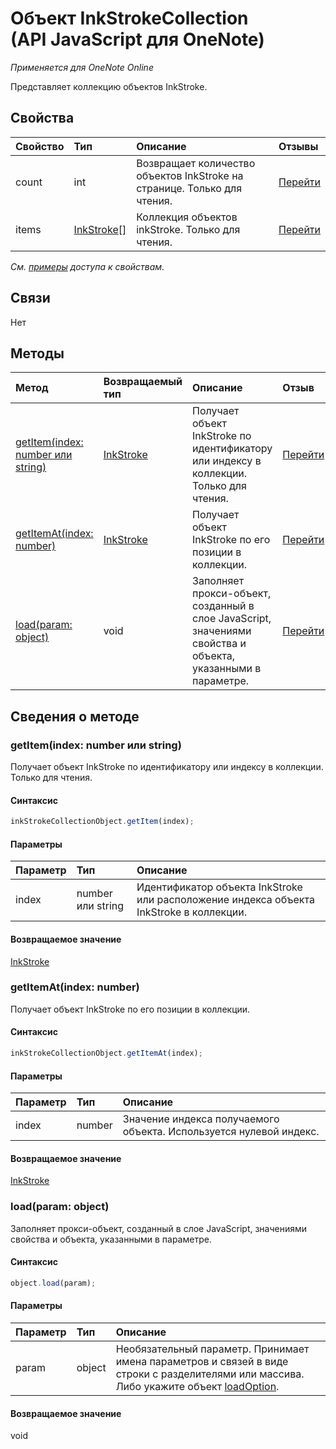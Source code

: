 ﻿# Объект InkStrokeCollection (API JavaScript для OneNote)

_Применяется для OneNote Online_   


Представляет коллекцию объектов InkStroke.

## Свойства

| Свойство     | Тип   |Описание|Отзывы|
|:---------------|:--------|:----------|:-------|
|count|int|Возвращает количество объектов InkStroke на странице. Только для чтения.|[Перейти](https://github.com/OfficeDev/office-js-docs/issues/new?title=OneNote-inkStrokeCollection-count)|
|items|[InkStroke[]](inkstroke.md)|Коллекция объектов inkStroke. Только для чтения.|[Перейти](https://github.com/OfficeDev/office-js-docs/issues/new?title=OneNote-inkStrokeCollection-items)|

_См. [примеры](#примеры) доступа к свойствам._

## Связи
Нет


## Методы

| Метод           | Возвращаемый тип    |Описание| Отзыв|
|:---------------|:--------|:----------|:-------|
|[getItem(index: number или string)](#getitemindex-number-или-string)|[InkStroke](inkstroke.md)|Получает объект InkStroke по идентификатору или индексу в коллекции. Только для чтения.|[Перейти](https://github.com/OfficeDev/office-js-docs/issues/new?title=OneNote-inkStrokeCollection-getItem)|
|[getItemAt(index: number)](#getitematindex-number)|[InkStroke](inkstroke.md)|Получает объект InkStroke по его позиции в коллекции.|[Перейти](https://github.com/OfficeDev/office-js-docs/issues/new?title=OneNote-inkStrokeCollection-getItemAt)|
|[load(param: object)](#loadparam-object)|void|Заполняет прокси-объект, созданный в слое JavaScript, значениями свойства и объекта, указанными в параметре.|[Перейти](https://github.com/OfficeDev/office-js-docs/issues/new?title=OneNote-inkStrokeCollection-load)|

## Сведения о методе


### getItem(index: number или string)
Получает объект InkStroke по идентификатору или индексу в коллекции. Только для чтения.

#### Синтаксис
```js
inkStrokeCollectionObject.getItem(index);
```

#### Параметры
| Параметр    | Тип   |Описание|
|:---------------|:--------|:----------|
|index|number или string|Идентификатор объекта InkStroke или расположение индекса объекта InkStroke в коллекции.|

#### Возвращаемое значение
[InkStroke](inkstroke.md)

### getItemAt(index: number)
Получает объект InkStroke по его позиции в коллекции.

#### Синтаксис
```js
inkStrokeCollectionObject.getItemAt(index);
```

#### Параметры
| Параметр    | Тип   |Описание|
|:---------------|:--------|:----------|
|index|number|Значение индекса получаемого объекта. Используется нулевой индекс.|

#### Возвращаемое значение
[InkStroke](inkstroke.md)

### load(param: object)
Заполняет прокси-объект, созданный в слое JavaScript, значениями свойства и объекта, указанными в параметре.

#### Синтаксис
```js
object.load(param);
```

#### Параметры
| Параметр    | Тип   |Описание|
|:---------------|:--------|:----------|
|param|object|Необязательный параметр. Принимает имена параметров и связей в виде строки с разделителями или массива. Либо укажите объект [loadOption](loadoption.md).|

#### Возвращаемое значение
void
